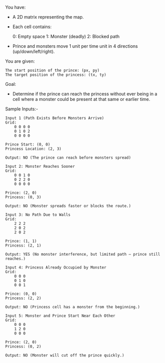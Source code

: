 You have:

- A 2D matrix representing the map.

- Each cell contains:

    0: Empty space
    1: Monster (deadly)
    2: Blocked path

- Prince and monsters move 1 unit per time unit in 4 directions (up/down/left/right).

You are given:

    The start position of the prince: (px, py)
    The target position of the princess: (tx, ty)

Goal:
- Determine if the prince can reach the princess without ever being in a cell where a monster could be present at that
  same or earlier time.

Sample Inputs:-
```
Input 1 (Path Exists Before Monsters Arrive)
Grid:
    0 0 0 0
    0 1 0 2
    0 0 0 0

Prince Start: (0, 0)
Princess Location: (2, 3)

Output: NO (The prince can reach before monsters spread)
```

```
Input 2: Monster Reaches Sooner
Grid:
    0 0 1 0
    0 2 2 0
    0 0 0 0

Prince: (2, 0)
Princess: (0, 3)

Output: NO (Monster spreads faster or blocks the route.)
```
```
Input 3: No Path Due to Walls
Grid:
    2 2 2
    2 0 2
    2 0 2

Prince: (1, 1)
Princess: (2, 1)

Output: YES (No monster interference, but limited path — prince still reaches.)
```
```
Input 4: Princess Already Occupied by Monster
Grid:
    0 0 0
    0 1 0
    0 0 1

Prince: (0, 0)
Princess: (2, 2)

Output: NO (Princess cell has a monster from the beginning.)
```
```
Input 5: Monster and Prince Start Near Each Other
Grid:
    0 0 0
    1 2 0
    0 0 0

Prince: (2, 0)
Princess: (0, 2)

Output: NO (Monster will cut off the prince quickly.)
```